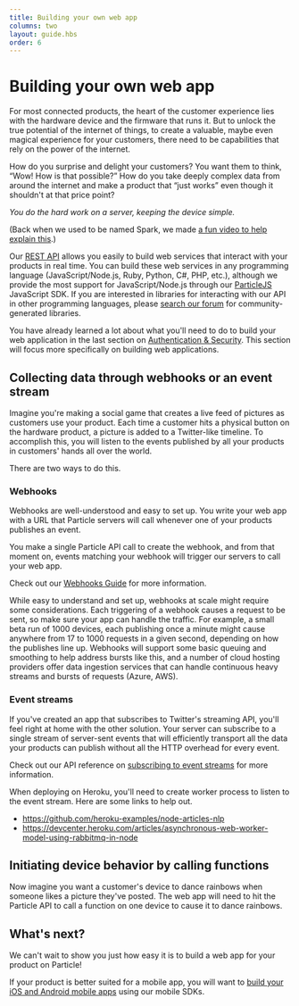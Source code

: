 ```yaml
---
title: Building your own web app
columns: two
layout: guide.hbs
order: 6
---
```


# Building your own web app

For most connected products, the heart of the customer experience lies with the
hardware device and the firmware that runs it. But to unlock the true potential
of the internet of things, to create a valuable, maybe even magical experience
for your customers, there need to be capabilities that rely on the power of the
internet.

How do you surprise and delight your customers?
You want them to think, “Wow! How is that possible?”
How do you take deeply complex data from around the internet and make a product
that “just works” even though it shouldn't at that price point?

_You do the hard work on a server, keeping the device simple._

(Back when we used to be named Spark, we made
[a fun video to help explain this](https://vimeo.com/100195659).)

Our [REST API](/reference/api/) allows you easily to
build web services that interact with your products in real time. You can
build these web services in any programming language (JavaScript/Node.js,
Ruby, Python, C#, PHP, etc.), although we provide the most support for
JavaScript/Node.js through our [ParticleJS](/reference/javascript/) JavaScript
SDK. If you are interested in libraries for interacting with our API in other
programming languages, please [search our forum](https://community.particle.io)
for community-generated libraries.

You have already learned a lot about what you'll need to do to build your web
application in the last section on [Authentication &
Security](/guide/how-to-build-a-product/authentication/). This section will
focus more specifically on building web applications.

## Collecting data through webhooks or an event stream

Imagine you're making a social game that creates a live feed of pictures as
customers use your product. Each time a customer hits a physical button on the
hardware product, a picture is added to a Twitter-like timeline.
To accomplish this, you will listen to the events published by all your products
in customers' hands all over the world.

There are two ways to do this.

### Webhooks

Webhooks are well-understood and easy to set up. You write your web app with a
URL that Particle servers will call whenever one of your products publishes an
event.

You make a single Particle API call to create the webhook, and from that moment
on, events matching your webhook will trigger our servers to call your web app.

Check out our [Webhooks Guide](/guide/tools-and-features/webhooks/) for more
information.

While easy to understand and set up, webhooks at scale might require some considerations.
Each triggering of a webhook causes a request to be sent, so make sure your
app can handle the traffic.  For example, a small beta run of 1000 devices,
each publishing once a minute might cause anywhere from 17 to 1000 requests
in a given second, depending on how the publishes line up.  Webhooks will
support some basic queuing and smoothing to help address bursts like this, and a number
of cloud hosting providers offer data ingestion services that can handle continuous
heavy streams and bursts of requests (Azure, AWS).


### Event streams

If you've created an app that subscribes to Twitter's streaming API, you'll feel
right at home with the other solution. Your server can subscribe to a single
stream of server-sent events that will efficiently transport all the data your
products can publish without all the HTTP overhead for every event.

Check out our API reference on
[subscribing to event streams](/reference/api/#get-a-stream-of-events)
for more information.

When deploying on Heroku, you'll need to create worker process to listen to the
event stream. Here are some links to help out.

- https://github.com/heroku-examples/node-articles-nlp
- https://devcenter.heroku.com/articles/asynchronous-web-worker-model-using-rabbitmq-in-node


## Initiating device behavior by calling functions

Now imagine you want a customer's device to dance rainbows when someone likes a
picture they've posted. The web app will need to hit the Particle API to call a
function on one device to cause it to dance rainbows.

## What's next?

We can't wait to show
you just how easy it is to build a web app for your product on Particle!

If your product is better suited for a mobile app, you will want to
[build your iOS and Android mobile apps](/guide/how-to-build-a-product/mobile-app/)
using our mobile SDKs.
